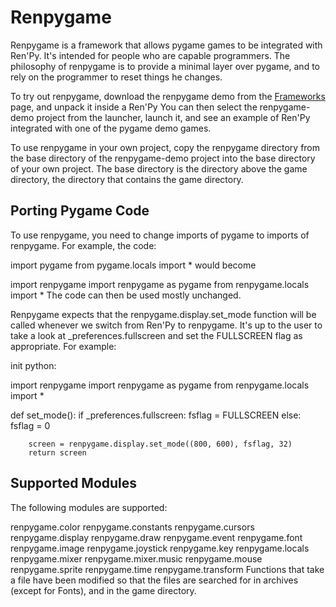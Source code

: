 # Renpygame
Renpygame is a framework that allows pygame games to be integrated with Ren'Py. It's intended for people who are capable programmers. The philosophy of renpygame is to provide a minimal layer over pygame, and to rely on the programmer to reset things he changes.

To try out renpygame, download the renpygame demo from the [Frameworks](https://www.renpy.org/wiki/renpy/Frameworks) page, and unpack it inside a Ren'Py You can then select the renpygame-demo project from the launcher, launch it, and see an example of Ren'Py integrated with one of the pygame demo games.

To use renpygame in your own project, copy the renpygame directory from the base directory of the renpygame-demo project into the base directory of your own project. The base directory is the directory above the game directory, the directory that contains the game directory.

## Porting Pygame Code
To use renpygame, you need to change imports of pygame to imports of renpygame. For example, the code:

import pygame
from pygame.locals import *
would become

import renpygame
import renpygame as pygame
from renpygame.locals import *
The code can then be used mostly unchanged.

Renpygame expects that the renpygame.display.set_mode function will be called whenever we switch from Ren'Py to renpygame. It's up to the user to take a look at _preferences.fullscreen and set the FULLSCREEN flag as appropriate. For example:

init python:

   import renpygame
   import renpygame as pygame
   from renpygame.locals import *

   def set_mode():
        if _preferences.fullscreen:
            fsflag = FULLSCREEN
        else:
            fsflag = 0

        screen = renpygame.display.set_mode((800, 600), fsflag, 32)
        return screen
## Supported Modules
The following modules are supported:

renpygame.color
renpygame.constants
renpygame.cursors
renpygame.display
renpygame.draw
renpygame.event
renpygame.font
renpygame.image
renpygame.joystick
renpygame.key
renpygame.locals
renpygame.mixer
renpygame.mixer.music
renpygame.mouse
renpygame.sprite
renpygame.time
renpygame.transform
Functions that take a file have been modified so that the files are searched for in archives (except for Fonts), and in the game directory.

